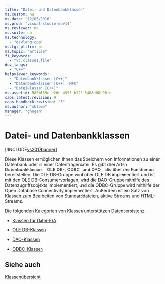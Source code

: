 ```yaml
---
title: "Datei- und Datenbankklassen"
ms.custom: na
ms.date: "12/03/2016"
ms.prod: "visual-studio-dev14"
ms.reviewer: na
ms.suite: na
ms.technology: 
  - "devlang-cpp"
ms.tgt_pltfrm: na
ms.topic: "article"
f1_keywords: 
  - "vc.classes.file"
dev_langs: 
  - "C++"
helpviewer_keywords: 
  - "Datenbankklassen [C++]"
  - "Datenbankklassen [C++], MFC"
  - "Dateiklassen [C++]"
ms.assetid: 580b169c-e26e-4395-b128-5408d08c98fe
caps.latest.revision: 9
caps.handback.revision: "5"
ms.author: "mblome"
manager: "ghogen"
---
```

# Datei- und Datenbankklassen
[!INCLUDE[vs2017banner](../assembler/inline/includes/vs2017banner.md)]

Diese Klassen ermöglichen Ihnen das Speichern von Informationen zu einer Datenbank oder in einer Datenträgerdatei.  Es gibt drei Arten Datenbankklassen \- OLE DB\-, ODBC\- und DAO \- die ähnliche Funktionen bereitstellen.  Die OLE DB\-Gruppe wird über OLE DB implementiert und ist mit den OLE DB\-Consumervorlagen, wird die DAO\-Gruppe mithilfe des Datenzugriffsobjekts implementiert, und die ODBC\-Gruppe wird mithilfe der Open Database Connectivity implementiert.  Außerdem ist ein Satz von Klassen zum Bearbeiten von Standarddateien, aktive Streams und HTML\-Streams.  
  
 Die folgenden Kategorien von Klassen unterstützen Datenpersistenz.  
  
-   [Klassen für Datei\-E\/A](../mfc/file-i-o-classes.md)  
  
-   [OLE DB\-Klassen](../mfc/ole-db-classes.md)  
  
-   [DAO\-Klassen](../mfc/dao-classes.md)  
  
-   [ODBC\-Klassen](../mfc/odbc-classes.md)  
  
## Siehe auch  
 [Klassenübersicht](../mfc/class-library-overview.md)